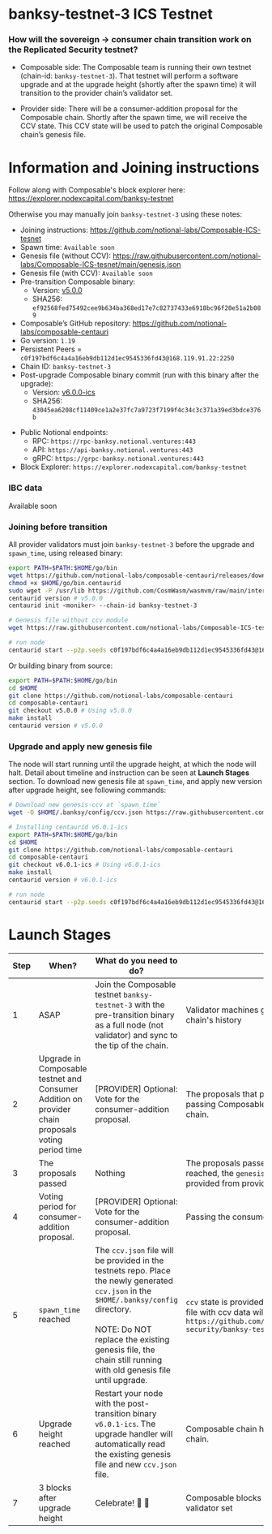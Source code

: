 # banksy-testnet-3 ICS Testnet

### How will the sovereign -> consumer chain transition work on the Replicated Security testnet?

* Composable side: The Composable team is running their own testnet (chain-id: `banksy-testnet-3`). That testnet will perform a software upgrade and at the upgrade height (shortly after the spawn time) it will transition to the provider chain’s validator set.

* Provider side: There will be a consumer-addition proposal for the Composable chain. Shortly after the spawn time, we will receive the CCV state. This CCV state will be used to patch the original Composable chain’s genesis file.

# Information and Joining instructions
Follow along with Composable's block explorer here: https://explorer.nodexcapital.com/banksy-testnet

Otherwise you may manually join `banksy-testnet-3` using these notes:
* Joining instructions: https://github.com/notional-labs/Composable-ICS-tesnet
* Spawn time: `Available soon`
* Genesis file (without CCV): https://raw.githubusercontent.com/notional-labs/Composable-ICS-tesnet/main/genesis.json
* Genesis file (with CCV): `Available soon`
* Pre-transition Composable binary: 
   * Version: [v5.0.0](https://github.com/notional-labs/Composable-ICS-tesnet/raw/main/binaries/v5.0.0/centaurid)
   * SHA256: `ef92568fed75492cee9b634ba368ed17e7c82737433e6918bc96f20e51a2b089`
* Composable’s GitHub repository: https://github.com/notional-labs/composable-centauri
* Go version: `1.19`
* Persistent Peers = `c0f197bdf6c4a4a16eb9db112d1ec9545336fd43@168.119.91.22:2250`
* Chain ID: `banksy-testnet-3`
* Post-upgrade Composable binary commit (run with this binary after the upgrade):
   * Version: [v6.0.0-ics](https://github.com/notional-labs/composable-centauri/releases/download/v6.0.0-ics/centaurid)
   * SHA256: `43045ea6208cf11409ce1a2e37fc7a9723f7199f4c34c3c371a39ed3bdce376b`
- Public Notional endpoints: 
    - RPC: `https://rpc-banksy.notional.ventures:443`
    - API: `https://api-banksy.notional.ventures:443`
    - gRPC: `https://grpc-banksy.notional.ventures:443`
- Block Explorer: `https://explorer.nodexcapital.com/banksy-testnet`

### IBC data
Available soon

### Joining before transition
All provider validators must join `banksy-testnet-3` before the upgrade and `spawn_time`, using released binary:

```bash
export PATH=$PATH:$HOME/go/bin
wget https://github.com/notional-labs/composable-centauri/releases/download/v5.0.0/centaurid -O $HOME/go/bin.centaurid
chmod +x $HOME/go/bin.centaurid
sudo wget -P /usr/lib https://github.com/CosmWasm/wasmvm/raw/main/internal/api/libwasmvm.x86_64.so
centaurid version # v5.0.0
centaurid init <moniker> --chain-id banksy-testnet-3

# Genesis file without ccv module
wget https://raw.githubusercontent.com/notional-labs/Composable-ICS-tesnet/main/genesis.json -O $HOME/.banksy/config/genesis.json

# run node
centaurid start --p2p.seeds c0f197bdf6c4a4a16eb9db112d1ec9545336fd43@168.119.91.22:2250
```
Or building binary from source:
```bash
export PATH=$PATH:$HOME/go/bin
cd $HOME
git clone https://github.com/notional-labs/composable-centauri
cd composable-centauri
git checkout v5.0.0 # Using v5.0.0
make install
centaurid version # v5.0.0
```

### Upgrade and apply new genesis file
The node will start running until the upgrade height, at which the node will halt. Detail about timeline and instruction can be seen at **Launch Stages** section. To download new genesis file at `spawn_time`, and apply new version after upgrade height, see following commands:
```bash
# Download new genesis-ccv at `spawn_time`
wget -O $HOME/.banksy/config/ccv.json https://raw.githubusercontent.com/cosmos/testnets/master/replicated-security/banksy-testnet-3/ccv.json
```

```bash
# Installing centaurid v6.0.1-ics
export PATH=$PATH:$HOME/go/bin
cd $HOME
git clone https://github.com/notional-labs/composable-centauri
cd composable-centauri
git checkout v6.0.1-ics # Using v6.0.1-ics
make install
centaurid version # v6.0.1-ics

# run node
centaurid start --p2p.seeds c0f197bdf6c4a4a16eb9db112d1ec9545336fd43@168.119.91.22:2250
```

# Launch Stages
|Step|When?                                             |What do you need to do?                                                                       |What is happening?                                                                                                                              |
|----|--------------------------------------------------|----------------------------------------------------------------------------------------------|------------------------------------------------------------------------------------------------------------------------------------------------|
|1   |ASAP                                              |Join the Composable testnet `banksy-testnet-3` with the pre-transition binary as a full node (not validator) and sync to the tip of the chain.|Validator machines getting caught up on existing Composable chain's history                                                                         |
|2   |Upgrade in Composable testnet and Consumer Addition on provider chain proposals voting period time | [PROVIDER] Optional: Vote for the consumer-addition proposal.  | The proposals that provide new binary for the transition, and passing Composable testnet from sovereign to consumer chain.                                 |
|3   |The proposals passed                                 |Nothing                                                                           | The proposals passed, `spawn_time` is set. After `spawn_time` is reached, the `genesis.json` file containing `ccv` state will be provided from provider chain.
|4   |Voting period for consumer-addition proposal.     |[PROVIDER] Optional: Vote for the consumer-addition proposal.                                 |Passing the consumer-addition proposal on the provider side.|
|5   |`spawn_time` reached                                  |The `ccv.json` file will be provided in the testnets repo. Place the newly generated `ccv.json` in the `$HOME/.banksy/config` directory. <br/><br/>NOTE: Do NOT replace the existing genesis file, the chain still running with old genesis file until upgrade.|`ccv` state is provided from provider chain. The new `ccv.json` file with ccv data will be published in `https://github.com/cosmos/testnets/tree/master/replicated-security/banksy-testnet-3`|
|6   |Upgrade height reached     | Restart your node with the post-transition binary `v6.0.1-ics`. The upgrade handler will automatically read the existing genesis file and new `ccv.json` file. | Composable chain halts to transition to being a consumer chain.                                                                                     |
|7   |3 blocks after upgrade height                     |Celebrate! :tada: 🥂                                                |Composable blocks are now produced by the provider validator set|
